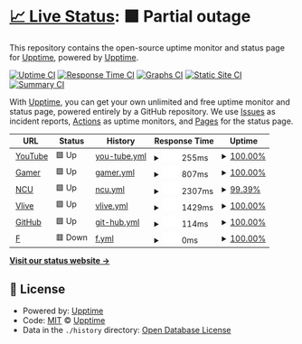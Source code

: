# [📈 Live Status](https://upptime.github.io/upptime): <!--live status--> **🟧 Partial outage**

This repository contains the open-source uptime monitor and status page for [Upptime](https://upptime.js.org), powered by [Upptime](https://github.com/upptime/upptime).

[![Uptime CI](https://github.com/upptime/upptime/workflows/Uptime%20CI/badge.svg)](https://github.com/upptime/upptime/actions?query=workflow%3A%22Uptime+CI%22)
[![Response Time CI](https://github.com/upptime/upptime/workflows/Response%20Time%20CI/badge.svg)](https://github.com/upptime/upptime/actions?query=workflow%3A%22Response+Time+CI%22)
[![Graphs CI](https://github.com/upptime/upptime/workflows/Graphs%20CI/badge.svg)](https://github.com/upptime/upptime/actions?query=workflow%3A%22Graphs+CI%22)
[![Static Site CI](https://github.com/upptime/upptime/workflows/Static%20Site%20CI/badge.svg)](https://github.com/upptime/upptime/actions?query=workflow%3A%22Static+Site+CI%22)
[![Summary CI](https://github.com/upptime/upptime/workflows/Summary%20CI/badge.svg)](https://github.com/upptime/upptime/actions?query=workflow%3A%22Summary+CI%22)

With [Upptime](https://upptime.js.org), you can get your own unlimited and free uptime monitor and status page, powered entirely by a GitHub repository. We use [Issues](https://github.com/upptime/upptime/issues) as incident reports, [Actions](https://github.com/upptime/upptime/actions) as uptime monitors, and [Pages](https://upptime.github.io/upptime) for the status page.

<!--start: status pages-->
<!-- This summary is generated by Upptime (https://github.com/upptime/upptime) -->
<!-- Do not edit this manually, your changes will be overwritten -->
<!-- prettier-ignore -->
| URL | Status | History | Response Time | Uptime |
| --- | ------ | ------- | ------------- | ------ |
| <img alt="" src="https://favicons.githubusercontent.com/www.youtube.com" height="13"> [YouTube](https://www.youtube.com/) | 🟩 Up | [you-tube.yml](https://github.com/MoiraBDC/BDCfinal/commits/HEAD/history/you-tube.yml) | <details><summary><img alt="Response time graph" src="./graphs/you-tube/response-time-week.png" height="20"> 255ms</summary><br><a href="https://upptime.github.io/upptime/history/you-tube"><img alt="Response time 293" src="https://img.shields.io/endpoint?url=https%3A%2F%2Fraw.githubusercontent.com%2FMoiraBDC%2FBDCfinal%2FHEAD%2Fapi%2Fyou-tube%2Fresponse-time.json"></a><br><a href="https://upptime.github.io/upptime/history/you-tube"><img alt="24-hour response time 334" src="https://img.shields.io/endpoint?url=https%3A%2F%2Fraw.githubusercontent.com%2FMoiraBDC%2FBDCfinal%2FHEAD%2Fapi%2Fyou-tube%2Fresponse-time-day.json"></a><br><a href="https://upptime.github.io/upptime/history/you-tube"><img alt="7-day response time 255" src="https://img.shields.io/endpoint?url=https%3A%2F%2Fraw.githubusercontent.com%2FMoiraBDC%2FBDCfinal%2FHEAD%2Fapi%2Fyou-tube%2Fresponse-time-week.json"></a><br><a href="https://upptime.github.io/upptime/history/you-tube"><img alt="30-day response time 293" src="https://img.shields.io/endpoint?url=https%3A%2F%2Fraw.githubusercontent.com%2FMoiraBDC%2FBDCfinal%2FHEAD%2Fapi%2Fyou-tube%2Fresponse-time-month.json"></a><br><a href="https://upptime.github.io/upptime/history/you-tube"><img alt="1-year response time 293" src="https://img.shields.io/endpoint?url=https%3A%2F%2Fraw.githubusercontent.com%2FMoiraBDC%2FBDCfinal%2FHEAD%2Fapi%2Fyou-tube%2Fresponse-time-year.json"></a></details> | <details><summary><a href="https://upptime.github.io/upptime/history/you-tube">100.00%</a></summary><a href="https://upptime.github.io/upptime/history/you-tube"><img alt="All-time uptime 100.00%" src="https://img.shields.io/endpoint?url=https%3A%2F%2Fraw.githubusercontent.com%2FMoiraBDC%2FBDCfinal%2FHEAD%2Fapi%2Fyou-tube%2Fuptime.json"></a><br><a href="https://upptime.github.io/upptime/history/you-tube"><img alt="24-hour uptime 100.00%" src="https://img.shields.io/endpoint?url=https%3A%2F%2Fraw.githubusercontent.com%2FMoiraBDC%2FBDCfinal%2FHEAD%2Fapi%2Fyou-tube%2Fuptime-day.json"></a><br><a href="https://upptime.github.io/upptime/history/you-tube"><img alt="7-day uptime 100.00%" src="https://img.shields.io/endpoint?url=https%3A%2F%2Fraw.githubusercontent.com%2FMoiraBDC%2FBDCfinal%2FHEAD%2Fapi%2Fyou-tube%2Fuptime-week.json"></a><br><a href="https://upptime.github.io/upptime/history/you-tube"><img alt="30-day uptime 100.00%" src="https://img.shields.io/endpoint?url=https%3A%2F%2Fraw.githubusercontent.com%2FMoiraBDC%2FBDCfinal%2FHEAD%2Fapi%2Fyou-tube%2Fuptime-month.json"></a><br><a href="https://upptime.github.io/upptime/history/you-tube"><img alt="1-year uptime 100.00%" src="https://img.shields.io/endpoint?url=https%3A%2F%2Fraw.githubusercontent.com%2FMoiraBDC%2FBDCfinal%2FHEAD%2Fapi%2Fyou-tube%2Fuptime-year.json"></a></details>
| <img alt="" src="https://favicons.githubusercontent.com/www.gamer.com.tw" height="13"> [Gamer](https://www.gamer.com.tw/) | 🟩 Up | [gamer.yml](https://github.com/MoiraBDC/BDCfinal/commits/HEAD/history/gamer.yml) | <details><summary><img alt="Response time graph" src="./graphs/gamer/response-time-week.png" height="20"> 807ms</summary><br><a href="https://upptime.github.io/upptime/history/gamer"><img alt="Response time 786" src="https://img.shields.io/endpoint?url=https%3A%2F%2Fraw.githubusercontent.com%2FMoiraBDC%2FBDCfinal%2FHEAD%2Fapi%2Fgamer%2Fresponse-time.json"></a><br><a href="https://upptime.github.io/upptime/history/gamer"><img alt="24-hour response time 304" src="https://img.shields.io/endpoint?url=https%3A%2F%2Fraw.githubusercontent.com%2FMoiraBDC%2FBDCfinal%2FHEAD%2Fapi%2Fgamer%2Fresponse-time-day.json"></a><br><a href="https://upptime.github.io/upptime/history/gamer"><img alt="7-day response time 807" src="https://img.shields.io/endpoint?url=https%3A%2F%2Fraw.githubusercontent.com%2FMoiraBDC%2FBDCfinal%2FHEAD%2Fapi%2Fgamer%2Fresponse-time-week.json"></a><br><a href="https://upptime.github.io/upptime/history/gamer"><img alt="30-day response time 786" src="https://img.shields.io/endpoint?url=https%3A%2F%2Fraw.githubusercontent.com%2FMoiraBDC%2FBDCfinal%2FHEAD%2Fapi%2Fgamer%2Fresponse-time-month.json"></a><br><a href="https://upptime.github.io/upptime/history/gamer"><img alt="1-year response time 786" src="https://img.shields.io/endpoint?url=https%3A%2F%2Fraw.githubusercontent.com%2FMoiraBDC%2FBDCfinal%2FHEAD%2Fapi%2Fgamer%2Fresponse-time-year.json"></a></details> | <details><summary><a href="https://upptime.github.io/upptime/history/gamer">100.00%</a></summary><a href="https://upptime.github.io/upptime/history/gamer"><img alt="All-time uptime 100.00%" src="https://img.shields.io/endpoint?url=https%3A%2F%2Fraw.githubusercontent.com%2FMoiraBDC%2FBDCfinal%2FHEAD%2Fapi%2Fgamer%2Fuptime.json"></a><br><a href="https://upptime.github.io/upptime/history/gamer"><img alt="24-hour uptime 100.00%" src="https://img.shields.io/endpoint?url=https%3A%2F%2Fraw.githubusercontent.com%2FMoiraBDC%2FBDCfinal%2FHEAD%2Fapi%2Fgamer%2Fuptime-day.json"></a><br><a href="https://upptime.github.io/upptime/history/gamer"><img alt="7-day uptime 100.00%" src="https://img.shields.io/endpoint?url=https%3A%2F%2Fraw.githubusercontent.com%2FMoiraBDC%2FBDCfinal%2FHEAD%2Fapi%2Fgamer%2Fuptime-week.json"></a><br><a href="https://upptime.github.io/upptime/history/gamer"><img alt="30-day uptime 100.00%" src="https://img.shields.io/endpoint?url=https%3A%2F%2Fraw.githubusercontent.com%2FMoiraBDC%2FBDCfinal%2FHEAD%2Fapi%2Fgamer%2Fuptime-month.json"></a><br><a href="https://upptime.github.io/upptime/history/gamer"><img alt="1-year uptime 100.00%" src="https://img.shields.io/endpoint?url=https%3A%2F%2Fraw.githubusercontent.com%2FMoiraBDC%2FBDCfinal%2FHEAD%2Fapi%2Fgamer%2Fuptime-year.json"></a></details>
| <img alt="" src="https://favicons.githubusercontent.com/www.ncu.edu.tw" height="13"> [NCU](https://www.ncu.edu.tw/tw/) | 🟩 Up | [ncu.yml](https://github.com/MoiraBDC/BDCfinal/commits/HEAD/history/ncu.yml) | <details><summary><img alt="Response time graph" src="./graphs/ncu/response-time-week.png" height="20"> 2307ms</summary><br><a href="https://upptime.github.io/upptime/history/ncu"><img alt="Response time 2356" src="https://img.shields.io/endpoint?url=https%3A%2F%2Fraw.githubusercontent.com%2FMoiraBDC%2FBDCfinal%2FHEAD%2Fapi%2Fncu%2Fresponse-time.json"></a><br><a href="https://upptime.github.io/upptime/history/ncu"><img alt="24-hour response time 1904" src="https://img.shields.io/endpoint?url=https%3A%2F%2Fraw.githubusercontent.com%2FMoiraBDC%2FBDCfinal%2FHEAD%2Fapi%2Fncu%2Fresponse-time-day.json"></a><br><a href="https://upptime.github.io/upptime/history/ncu"><img alt="7-day response time 2307" src="https://img.shields.io/endpoint?url=https%3A%2F%2Fraw.githubusercontent.com%2FMoiraBDC%2FBDCfinal%2FHEAD%2Fapi%2Fncu%2Fresponse-time-week.json"></a><br><a href="https://upptime.github.io/upptime/history/ncu"><img alt="30-day response time 2356" src="https://img.shields.io/endpoint?url=https%3A%2F%2Fraw.githubusercontent.com%2FMoiraBDC%2FBDCfinal%2FHEAD%2Fapi%2Fncu%2Fresponse-time-month.json"></a><br><a href="https://upptime.github.io/upptime/history/ncu"><img alt="1-year response time 2356" src="https://img.shields.io/endpoint?url=https%3A%2F%2Fraw.githubusercontent.com%2FMoiraBDC%2FBDCfinal%2FHEAD%2Fapi%2Fncu%2Fresponse-time-year.json"></a></details> | <details><summary><a href="https://upptime.github.io/upptime/history/ncu">99.39%</a></summary><a href="https://upptime.github.io/upptime/history/ncu"><img alt="All-time uptime 99.69%" src="https://img.shields.io/endpoint?url=https%3A%2F%2Fraw.githubusercontent.com%2FMoiraBDC%2FBDCfinal%2FHEAD%2Fapi%2Fncu%2Fuptime.json"></a><br><a href="https://upptime.github.io/upptime/history/ncu"><img alt="24-hour uptime 95.75%" src="https://img.shields.io/endpoint?url=https%3A%2F%2Fraw.githubusercontent.com%2FMoiraBDC%2FBDCfinal%2FHEAD%2Fapi%2Fncu%2Fuptime-day.json"></a><br><a href="https://upptime.github.io/upptime/history/ncu"><img alt="7-day uptime 99.39%" src="https://img.shields.io/endpoint?url=https%3A%2F%2Fraw.githubusercontent.com%2FMoiraBDC%2FBDCfinal%2FHEAD%2Fapi%2Fncu%2Fuptime-week.json"></a><br><a href="https://upptime.github.io/upptime/history/ncu"><img alt="30-day uptime 99.69%" src="https://img.shields.io/endpoint?url=https%3A%2F%2Fraw.githubusercontent.com%2FMoiraBDC%2FBDCfinal%2FHEAD%2Fapi%2Fncu%2Fuptime-month.json"></a><br><a href="https://upptime.github.io/upptime/history/ncu"><img alt="1-year uptime 99.69%" src="https://img.shields.io/endpoint?url=https%3A%2F%2Fraw.githubusercontent.com%2FMoiraBDC%2FBDCfinal%2FHEAD%2Fapi%2Fncu%2Fuptime-year.json"></a></details>
| <img alt="" src="https://favicons.githubusercontent.com/www.vlive.tv" height="13"> [Vlive](https://www.vlive.tv/home/chart?sub=VIDEO&period=HOUR_24&country=ALL) | 🟩 Up | [vlive.yml](https://github.com/MoiraBDC/BDCfinal/commits/HEAD/history/vlive.yml) | <details><summary><img alt="Response time graph" src="./graphs/vlive/response-time-week.png" height="20"> 1429ms</summary><br><a href="https://upptime.github.io/upptime/history/vlive"><img alt="Response time 1424" src="https://img.shields.io/endpoint?url=https%3A%2F%2Fraw.githubusercontent.com%2FMoiraBDC%2FBDCfinal%2FHEAD%2Fapi%2Fvlive%2Fresponse-time.json"></a><br><a href="https://upptime.github.io/upptime/history/vlive"><img alt="24-hour response time 1058" src="https://img.shields.io/endpoint?url=https%3A%2F%2Fraw.githubusercontent.com%2FMoiraBDC%2FBDCfinal%2FHEAD%2Fapi%2Fvlive%2Fresponse-time-day.json"></a><br><a href="https://upptime.github.io/upptime/history/vlive"><img alt="7-day response time 1429" src="https://img.shields.io/endpoint?url=https%3A%2F%2Fraw.githubusercontent.com%2FMoiraBDC%2FBDCfinal%2FHEAD%2Fapi%2Fvlive%2Fresponse-time-week.json"></a><br><a href="https://upptime.github.io/upptime/history/vlive"><img alt="30-day response time 1424" src="https://img.shields.io/endpoint?url=https%3A%2F%2Fraw.githubusercontent.com%2FMoiraBDC%2FBDCfinal%2FHEAD%2Fapi%2Fvlive%2Fresponse-time-month.json"></a><br><a href="https://upptime.github.io/upptime/history/vlive"><img alt="1-year response time 1424" src="https://img.shields.io/endpoint?url=https%3A%2F%2Fraw.githubusercontent.com%2FMoiraBDC%2FBDCfinal%2FHEAD%2Fapi%2Fvlive%2Fresponse-time-year.json"></a></details> | <details><summary><a href="https://upptime.github.io/upptime/history/vlive">100.00%</a></summary><a href="https://upptime.github.io/upptime/history/vlive"><img alt="All-time uptime 100.00%" src="https://img.shields.io/endpoint?url=https%3A%2F%2Fraw.githubusercontent.com%2FMoiraBDC%2FBDCfinal%2FHEAD%2Fapi%2Fvlive%2Fuptime.json"></a><br><a href="https://upptime.github.io/upptime/history/vlive"><img alt="24-hour uptime 100.00%" src="https://img.shields.io/endpoint?url=https%3A%2F%2Fraw.githubusercontent.com%2FMoiraBDC%2FBDCfinal%2FHEAD%2Fapi%2Fvlive%2Fuptime-day.json"></a><br><a href="https://upptime.github.io/upptime/history/vlive"><img alt="7-day uptime 100.00%" src="https://img.shields.io/endpoint?url=https%3A%2F%2Fraw.githubusercontent.com%2FMoiraBDC%2FBDCfinal%2FHEAD%2Fapi%2Fvlive%2Fuptime-week.json"></a><br><a href="https://upptime.github.io/upptime/history/vlive"><img alt="30-day uptime 100.00%" src="https://img.shields.io/endpoint?url=https%3A%2F%2Fraw.githubusercontent.com%2FMoiraBDC%2FBDCfinal%2FHEAD%2Fapi%2Fvlive%2Fuptime-month.json"></a><br><a href="https://upptime.github.io/upptime/history/vlive"><img alt="1-year uptime 100.00%" src="https://img.shields.io/endpoint?url=https%3A%2F%2Fraw.githubusercontent.com%2FMoiraBDC%2FBDCfinal%2FHEAD%2Fapi%2Fvlive%2Fuptime-year.json"></a></details>
| <img alt="" src="https://favicons.githubusercontent.com/github.com" height="13"> [GitHub](https://github.com/) | 🟩 Up | [git-hub.yml](https://github.com/MoiraBDC/BDCfinal/commits/HEAD/history/git-hub.yml) | <details><summary><img alt="Response time graph" src="./graphs/git-hub/response-time-week.png" height="20"> 114ms</summary><br><a href="https://upptime.github.io/upptime/history/git-hub"><img alt="Response time 141" src="https://img.shields.io/endpoint?url=https%3A%2F%2Fraw.githubusercontent.com%2FMoiraBDC%2FBDCfinal%2FHEAD%2Fapi%2Fgit-hub%2Fresponse-time.json"></a><br><a href="https://upptime.github.io/upptime/history/git-hub"><img alt="24-hour response time 205" src="https://img.shields.io/endpoint?url=https%3A%2F%2Fraw.githubusercontent.com%2FMoiraBDC%2FBDCfinal%2FHEAD%2Fapi%2Fgit-hub%2Fresponse-time-day.json"></a><br><a href="https://upptime.github.io/upptime/history/git-hub"><img alt="7-day response time 114" src="https://img.shields.io/endpoint?url=https%3A%2F%2Fraw.githubusercontent.com%2FMoiraBDC%2FBDCfinal%2FHEAD%2Fapi%2Fgit-hub%2Fresponse-time-week.json"></a><br><a href="https://upptime.github.io/upptime/history/git-hub"><img alt="30-day response time 141" src="https://img.shields.io/endpoint?url=https%3A%2F%2Fraw.githubusercontent.com%2FMoiraBDC%2FBDCfinal%2FHEAD%2Fapi%2Fgit-hub%2Fresponse-time-month.json"></a><br><a href="https://upptime.github.io/upptime/history/git-hub"><img alt="1-year response time 141" src="https://img.shields.io/endpoint?url=https%3A%2F%2Fraw.githubusercontent.com%2FMoiraBDC%2FBDCfinal%2FHEAD%2Fapi%2Fgit-hub%2Fresponse-time-year.json"></a></details> | <details><summary><a href="https://upptime.github.io/upptime/history/git-hub">100.00%</a></summary><a href="https://upptime.github.io/upptime/history/git-hub"><img alt="All-time uptime 100.00%" src="https://img.shields.io/endpoint?url=https%3A%2F%2Fraw.githubusercontent.com%2FMoiraBDC%2FBDCfinal%2FHEAD%2Fapi%2Fgit-hub%2Fuptime.json"></a><br><a href="https://upptime.github.io/upptime/history/git-hub"><img alt="24-hour uptime 100.00%" src="https://img.shields.io/endpoint?url=https%3A%2F%2Fraw.githubusercontent.com%2FMoiraBDC%2FBDCfinal%2FHEAD%2Fapi%2Fgit-hub%2Fuptime-day.json"></a><br><a href="https://upptime.github.io/upptime/history/git-hub"><img alt="7-day uptime 100.00%" src="https://img.shields.io/endpoint?url=https%3A%2F%2Fraw.githubusercontent.com%2FMoiraBDC%2FBDCfinal%2FHEAD%2Fapi%2Fgit-hub%2Fuptime-week.json"></a><br><a href="https://upptime.github.io/upptime/history/git-hub"><img alt="30-day uptime 100.00%" src="https://img.shields.io/endpoint?url=https%3A%2F%2Fraw.githubusercontent.com%2FMoiraBDC%2FBDCfinal%2FHEAD%2Fapi%2Fgit-hub%2Fuptime-month.json"></a><br><a href="https://upptime.github.io/upptime/history/git-hub"><img alt="1-year uptime 100.00%" src="https://img.shields.io/endpoint?url=https%3A%2F%2Fraw.githubusercontent.com%2FMoiraBDC%2FBDCfinal%2FHEAD%2Fapi%2Fgit-hub%2Fuptime-year.json"></a></details>
| <img alt="" src="https://favicons.githubusercontent.com/www.yout" height="13"> [F](https://www.yout/) | 🟥 Down | [f.yml](https://github.com/MoiraBDC/BDCfinal/commits/HEAD/history/f.yml) | <details><summary><img alt="Response time graph" src="./graphs/f/response-time-week.png" height="20"> 0ms</summary><br><a href="https://upptime.github.io/upptime/history/f"><img alt="Response time 0" src="https://img.shields.io/endpoint?url=https%3A%2F%2Fraw.githubusercontent.com%2FMoiraBDC%2FBDCfinal%2FHEAD%2Fapi%2Ff%2Fresponse-time.json"></a><br><a href="https://upptime.github.io/upptime/history/f"><img alt="24-hour response time 0" src="https://img.shields.io/endpoint?url=https%3A%2F%2Fraw.githubusercontent.com%2FMoiraBDC%2FBDCfinal%2FHEAD%2Fapi%2Ff%2Fresponse-time-day.json"></a><br><a href="https://upptime.github.io/upptime/history/f"><img alt="7-day response time 0" src="https://img.shields.io/endpoint?url=https%3A%2F%2Fraw.githubusercontent.com%2FMoiraBDC%2FBDCfinal%2FHEAD%2Fapi%2Ff%2Fresponse-time-week.json"></a><br><a href="https://upptime.github.io/upptime/history/f"><img alt="30-day response time 0" src="https://img.shields.io/endpoint?url=https%3A%2F%2Fraw.githubusercontent.com%2FMoiraBDC%2FBDCfinal%2FHEAD%2Fapi%2Ff%2Fresponse-time-month.json"></a><br><a href="https://upptime.github.io/upptime/history/f"><img alt="1-year response time 0" src="https://img.shields.io/endpoint?url=https%3A%2F%2Fraw.githubusercontent.com%2FMoiraBDC%2FBDCfinal%2FHEAD%2Fapi%2Ff%2Fresponse-time-year.json"></a></details> | <details><summary><a href="https://upptime.github.io/upptime/history/f">100.00%</a></summary><a href="https://upptime.github.io/upptime/history/f"><img alt="All-time uptime 100.00%" src="https://img.shields.io/endpoint?url=https%3A%2F%2Fraw.githubusercontent.com%2FMoiraBDC%2FBDCfinal%2FHEAD%2Fapi%2Ff%2Fuptime.json"></a><br><a href="https://upptime.github.io/upptime/history/f"><img alt="24-hour uptime 100.00%" src="https://img.shields.io/endpoint?url=https%3A%2F%2Fraw.githubusercontent.com%2FMoiraBDC%2FBDCfinal%2FHEAD%2Fapi%2Ff%2Fuptime-day.json"></a><br><a href="https://upptime.github.io/upptime/history/f"><img alt="7-day uptime 100.00%" src="https://img.shields.io/endpoint?url=https%3A%2F%2Fraw.githubusercontent.com%2FMoiraBDC%2FBDCfinal%2FHEAD%2Fapi%2Ff%2Fuptime-week.json"></a><br><a href="https://upptime.github.io/upptime/history/f"><img alt="30-day uptime 100.00%" src="https://img.shields.io/endpoint?url=https%3A%2F%2Fraw.githubusercontent.com%2FMoiraBDC%2FBDCfinal%2FHEAD%2Fapi%2Ff%2Fuptime-month.json"></a><br><a href="https://upptime.github.io/upptime/history/f"><img alt="1-year uptime 100.00%" src="https://img.shields.io/endpoint?url=https%3A%2F%2Fraw.githubusercontent.com%2FMoiraBDC%2FBDCfinal%2FHEAD%2Fapi%2Ff%2Fuptime-year.json"></a></details>

<!--end: status pages-->

[**Visit our status website →**](https://upptime.github.io/upptime)

## 📄 License

- Powered by: [Upptime](https://github.com/upptime/upptime)
- Code: [MIT](./LICENSE) © [Upptime](https://upptime.js.org)
- Data in the `./history` directory: [Open Database License](https://opendatacommons.org/licenses/odbl/1-0/)
